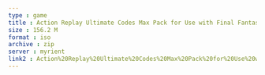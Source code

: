 ```yaml
---
type : game
title : Action Replay Ultimate Codes Max Pack for Use with Final Fantasy X-2 + Final Fantasy X + Kingdom Hearts (USA) (Unl)
size : 156.2 M
format : iso
archive : zip
server : myrient
link2 : Action%20Replay%20Ultimate%20Codes%20Max%20Pack%20for%20Use%20with%20Final%20Fantasy%20X-2%20%2B%20Final%20Fantasy%20X%20%2B%20Kingdom%20Hearts%20%28USA%29%20%28Unl%29
---
```

